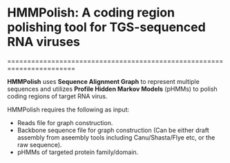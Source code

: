 # HMMPolish: A coding region polishing tool for TGS-sequenced RNA viruses
=======================================================================

**HMMPolish** uses **Sequence Alignment Graph** 
 to represent multiple sequences and utilizes **Profile Hidden Markov Models** (pHMMs) to polish coding regions of target RNA virus. 

HMMPolish requires the following as input:
+ Reads file for graph construction.
+ Backbone sequence file for graph construction (Can be either draft assembly from aseembly tools including Canu/Shasta/Flye etc, or the raw sequence).
+ pHMMs of targeted protein family/domain.
 
